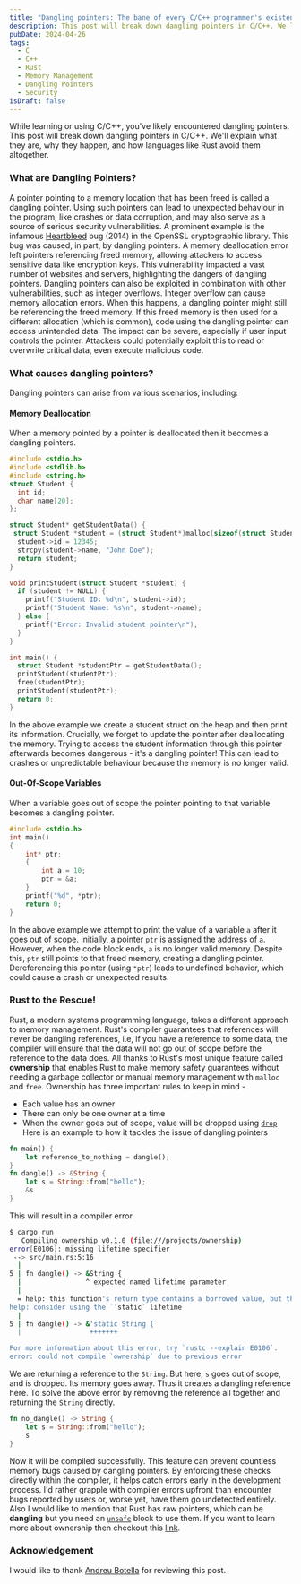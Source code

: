 ```yaml
---
title: "Dangling pointers: The bane of every C/C++ programmer's existence?"
description: This post will break down dangling pointers in C/C++. We'll explain what they are, why they happen, and how languages like Rust avoid them altogether.
pubDate: 2024-04-26
tags: 
  - C
  - C++
  - Rust
  - Memory Management
  - Dangling Pointers
  - Security
isDraft: false
---
```


While learning or using C/C++, you've likely encountered dangling pointers. This post will break down dangling pointers in C/C++. We'll explain what they are, why they happen, and how languages like Rust avoid them altogether.

### What are Dangling Pointers?
 A pointer pointing to a memory location that has been freed is called a dangling pointer. Using such pointers can lead to unexpected behaviour in the program, like crashes or data corruption, and may also serve as a source of serious security vulnerabilities. A prominent example is the infamous  [Heartbleed]([https://en.wikipedia.org/wiki/Heartbleed](https://en.wikipedia.org/wiki/Heartbleed)) bug (2014) in the OpenSSL cryptographic library. This bug was caused, in part, by dangling pointers. A memory deallocation error left pointers referencing freed memory, allowing attackers to access sensitive data like encryption keys. This vulnerability impacted a vast number of websites and servers, highlighting the dangers of dangling pointers. Dangling pointers can also be exploited in combination with other vulnerabilities, such as integer overflows. Integer overflow can cause memory allocation errors. When this happens, a dangling pointer might still be referencing the freed memory. If this freed memory is then used for a different allocation (which is common), code using the dangling pointer can access unintended data. The impact can be severe, especially if user input controls the pointer. Attackers could potentially exploit this to read or overwrite critical data, even execute malicious code.
### What causes dangling pointers?
Dangling pointers can arise from various scenarios, including:
#### Memory Deallocation

When a memory pointed by a pointer is deallocated then it becomes a dangling pointers.
```c
#include <stdio.h>
#include <stdlib.h>
#include <string.h>
struct Student {
  int id;
  char name[20];
};

struct Student* getStudentData() {
 struct Student *student = (struct Student*)malloc(sizeof(struct Student));
  student->id = 12345;
  strcpy(student->name, "John Doe");
  return student;
}

void printStudent(struct Student *student) {
  if (student != NULL) {
    printf("Student ID: %d\n", student->id);
    printf("Student Name: %s\n", student->name);
  } else {
    printf("Error: Invalid student pointer\n");
  }
}

int main() {
  struct Student *studentPtr = getStudentData();
  printStudent(studentPtr);
  free(studentPtr);
  printStudent(studentPtr);
  return 0;
}

``` 
In the above example we create a student struct on the heap and then print its information. Crucially, we forget to update the pointer after deallocating the memory. Trying to access the student information through this pointer afterwards becomes dangerous - it's a dangling pointer! This can lead to crashes or unpredictable behaviour because the memory is no longer valid.
####  Out-Of-Scope Variables
When a variable goes out of scope the pointer pointing to that variable becomes a dangling pointer. 
```c
#include <stdio.h>
int main()
{
	int* ptr;
	{
		int a = 10;
		ptr = &a;
	}
	printf("%d", *ptr);
	return 0;
}


```
 In the above example we attempt to print the value of a variable `a` after it goes out of scope. Initially, a pointer `ptr` is assigned the address of `a`. However, when the code block ends, `a` is no longer valid memory. Despite this, `ptr` still points to that freed memory, creating a dangling pointer. Dereferencing this pointer (using `*ptr`) leads to undefined behavior, which could cause a crash or unexpected results.
### Rust to the Rescue!
Rust, a modern systems programming language, takes a different approach to memory management. Rust's compiler guarantees that references will never be dangling references, i.e, if you have a reference to some data, the compiler will ensure that the data will not go out of scope before the reference to the data does.
All thanks to Rust's most unique feature called **ownership** that enables Rust to make memory safety guarantees without needing a garbage collector or manual memory management with `malloc` and `free`.
Ownership has three important rules to keep in mind - 
- Each value has an owner
- There can only be one owner at a time
- When the owner goes out of scope, value will be dropped using [`drop`](https://doc.rust-lang.org/std/ops/trait.Drop.html#tymethod.drop)
Here is an example to how it tackles the issue of dangling pointers
```rust
fn main() {
    let reference_to_nothing = dangle();
}
fn dangle() -> &String {
    let s = String::from("hello");
    &s
}
```
This will result in a compiler error
```bash
$ cargo run
   Compiling ownership v0.1.0 (file:///projects/ownership)
error[E0106]: missing lifetime specifier
 --> src/main.rs:5:16
  |
5 | fn dangle() -> &String {
  |                ^ expected named lifetime parameter
  |
  = help: this function's return type contains a borrowed value, but there is no value for it to be borrowed from
help: consider using the `'static` lifetime
  |
5 | fn dangle() -> &'static String {
  |                 +++++++

For more information about this error, try `rustc --explain E0106`.
error: could not compile `ownership` due to previous error

```

We are returning a reference to the `String`. But here, `s` goes out of scope, and is dropped. Its memory goes away. Thus it creates a dangling reference here. To solve the above error by removing the reference all together and returning the `String` directly.
```rust
fn no_dangle() -> String {
    let s = String::from("hello");
    s
}
```
Now it will be compiled successfully. This feature can prevent countless memory bugs caused by dangling pointers. By enforcing these checks directly within the compiler, it helps catch errors early in the development process. I'd rather grapple with compiler errors upfront than encounter bugs reported by users or, worse yet, have them go undetected entirely.
Also I would like to mention that Rust has raw pointers, which can be __dangling__ but you need an [`unsafe`](https://doc.rust-lang.org/book/ch19-01-unsafe-rust.html) block to use them.
If you want to learn more about ownership then checkout this [link](https://doc.rust-lang.org/book/ch04-01-what-is-ownership.html).
### Acknowledgement
I would like to thank [Andreu Botella](https://github.com/andreubotella/) for reviewing this post.
